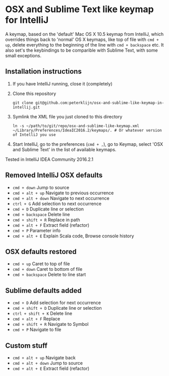 # OSX and Sublime Text like keymap for IntelliJ

A keymap, based on the 'default' Mac OS X 10.5 keymap from IntelliJ, which overrides things back to 'normal' OS X keymaps, like top of file with `cmd + up`, delete everything to the beginning of the line with `cmd + backspace` etc. It also set's the keybindings to be comparible with Sublime Text, with some small exceptions.

## Installation instructions

1. If you have IntelliJ running, close it (completely)

2. Clone this repository
   ```
   git clone git@github.com:peterklijn/osx-and-sublime-like-keymap-in-intellij.git
   ```

3. Symlink the XML file you just cloned to this directory
   ```
   ln -s ~/path/to/git/repo/osx-and-sublime-like-keymap.xml ~/Library/Preferences/IdeaIC2016.2/keymaps/. # Or whatever version of IntelliJ you use
   ```

4. Start IntelliJ, go to the preferences (`cmd + ,`), go to Keymap, select 'OSX and Sublime Text' in the list of available keymaps.

Tested in IntelliJ IDEA Community 2016.2.1

## Removed IntelliJ OSX defaults

- `cmd + down` Jump to source
- `cmd + alt + up` Navigate to previous occurrence
- `cmd + alt + down` Navigate to next occurrence
- `ctrl + G` Add selection to next occurrence
- `cmd + D` Duplicate line or selection
- `cmd + backspace` Delete line
- `cmd + shift + R` Replace in path
- `cmd + alt + F` Extract field (refactor)
- `cmd + P` Parameter info
- `cmd + alt + E` Explain Scala code, Browse console history


## OSX defaults restored

- `cmd + up` Caret to top of file
- `cmd + down` Caret to bottom of file
- `cmd + backspace` Delete to line start

## Sublime defaults added

- `cmd + D` Add selection for next occurrence
- `cmd + shift + D` Duplicate line or selection
- `ctrl + shift + K` Delete line
- `cmd + alt + F` Replace
- `cmd + shift + R` Navigate to Symbol
- `cmd + P` Navigate to file

## Custom stuff

- `cmd + alt + up` Navigate back
- `cmd + alt + down` Jump to source
- `cmd + alt + E` Extract field (refactor)

